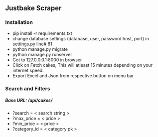 ## Justbake Scraper

### Installation
* pip install -r requirements.txt
* change database settings (database, user, password host, port) in settings.py line# 81
* python manage.py migrate
* python manage.py runserver
* Got to 127.0.0.0.1:8000 in browser
* Click on Fetch cakes, This will atleast 15 minutes depending on your internet speed.
* Export Excel and Json from respective button on menu bar

### Search and Filters
##### Base URL: /api/cakes/

* ?search = < search string >
* ?max_price = < price >
* ?min_price = < price >
* ?category_id = < category pk >
